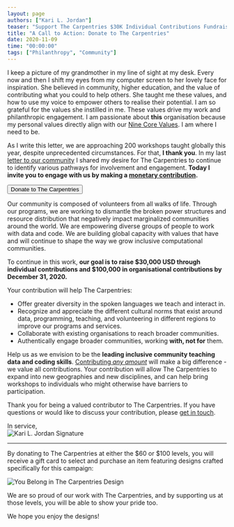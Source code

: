 ```yaml
---
layout: page
authors: ["Kari L. Jordan"]
teaser: "Support The Carpentries $30K Individual Contributions Fundraising Goal"
title: "A Call to Action: Donate to The Carpentries"
date: 2020-11-09
time: "00:00:00"
tags: ["Philanthropy", "Community"]
---
```


I keep a picture of my grandmother in my line of sight at my desk. Every now and then I shift my eyes from my computer screen to her lovely face for inspiration. She believed in community, higher education, and the value of contributing what you could to help others. She taught me these values, and how to use my voice to empower others to realise their potential. I am so grateful for the values she instilled in me. These values drive my work and philanthropic engagement. I am passionate about __this__ organisation because my personal values directly align with our [Nine Core Values](https://carpentries.org/values/). I am where I need to be.

As I write this letter, we are approaching 200 workshops taught globally this year, despite unprecedented circumstances. For that, __I thank you__. In my last [letter to our community](https://carpentries.org/blog/2020/07/july-2020-letter-from-the-executive-director/) I shared my desire for The Carpentries to continue to identify various pathways for involvement and engagement. __Today I invite you to engage with us by making a [monetary contribution]({{site.fundraising_link}}).__

<a href="{{site.fundraising_link}}">
        <button class="btn">
            Donate to The Carpentries
        </button>
</a>

Our community is composed of volunteers from all walks of life. Through our programs, we are working to dismantle the broken power structures and resource distribution that negatively impact marginalized communities around the world. We are empowering diverse groups of people to work with data and code. We are building global capacity with values that have and will continue to shape the way we grow inclusive computational communities.

To continue in this work, __our goal is to raise $30,000 USD through individual contributions and $100,000 in organisational contributions by December 31, 2020.__

Your contribution will help The Carpentries:
- Offer greater diversity in the spoken languages we teach and interact in.
- Recognize and appreciate the different cultural norms that exist around data, programming, teaching, and volunteering in different regions to improve our programs and services.
- Collaborate with existing organisations to reach broader communities.
- Authentically engage broader communities, working __with, not for__ them.

Help us as we envision to be the __leading inclusive community teaching data and coding skills__. [Contributing _any amount_](https://carpentries.wedid.it/campaigns/8261) will make a big difference - we value all contributions. Your contribution will allow The Carpentries to expand into new geographies and new disciplines, and can help bring workshops to individuals who might otherwise have barriers to participation.

Thank you for being a valued contributor to The Carpentries. If you have questions or would like to discuss your contribution, please [get in touch](mailto:team@carpentries.org).

In service,<br />
![Kari L. Jordan Signature](/blog/2020/07/Kari-Signature.png)

_____________________________________________________________________________________________________________

By donating to The Carpentries at either the $60 or $100 levels, you will receive a gift card to select and purchase an item featuring designs crafted specifically for this campaign:

![You Belong in The Carpentries Design](/blog/2020/11/you-belong-in-the-carpentries-merch-tote-bag.png)

We are so proud of our work with The Carpentries, and by supporting us at those levels, you will be able to show your pride too.

We hope you enjoy the designs!
